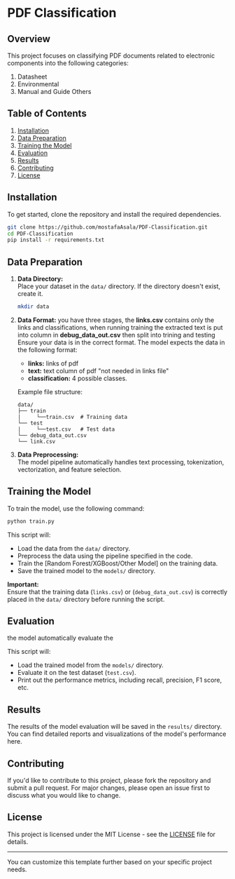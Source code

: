 # PDF Classification

## Overview
This project focuses on classifying PDF documents related to electronic components into the following categories:

1. Datasheet
2. Environmental
3. Manual and Guide
Others
## Table of Contents
1. [Installation](#installation)
2. [Data Preparation](#data-preparation)
3. [Training the Model](#training-the-model)
4. [Evaluation](#evaluation)
5. [Results](#results)
6. [Contributing](#contributing)
7. [License](#license)

## Installation
To get started, clone the repository and install the required dependencies.
```bash
git clone https://github.com/mostafaAsala/PDF-Classification.git
cd PDF-Classification
pip install -r requirements.txt
```

## Data Preparation
1. **Data Directory:**  
   Place your dataset in the `data/` directory. If the directory doesn't exist, create it.

   ```bash
   mkdir data
   ```
  
3. **Data Format:**
   you have three stages, the **links.csv** contains only the links and classifications, when running training the extracted text is put into column in **debug_data_out.csv** then split into trining and testing
   Ensure your data is in the correct format. The model expects the data in the following format:
   - **links:** links of pdf
   - **text:** text column of pdf "not needed in links file"
   - **classification:** 4 possible classes.

   
   Example file structure:
   ```
   data/
   ├── train
   |     └──train.csv  # Training data
   └── test
   |     └──test.csv   # Test data
   └── debug_data_out.csv
   └── link.csv
   ```

5. **Data Preprocessing:**  
   The model pipeline automatically handles text processing, tokenization, vectorization, and feature selection.

## Training the Model
To train the model, use the following command:

```bash
python train.py
```


This script will:
- Load the data from the `data/` directory.
- Preprocess the data using the pipeline specified in the code.
- Train the [Random Forest/XGBoost/Other Model] on the training data.
- Save the trained model to the `models/` directory.

**Important:**  
Ensure that the training data (`links.csv`) or (`debug_data_out.csv`) is correctly placed in the `data/` directory before running the script.

## Evaluation
the model automatically evaluate the 

This script will:
- Load the trained model from the `models/` directory.
- Evaluate it on the test dataset (`test.csv`).
- Print out the performance metrics, including recall, precision, F1 score, etc.

## Results
The results of the model evaluation will be saved in the `results/` directory. You can find detailed reports and visualizations of the model's performance here.

## Contributing
If you'd like to contribute to this project, please fork the repository and submit a pull request. For major changes, please open an issue first to discuss what you would like to change.

## License
This project is licensed under the MIT License - see the [LICENSE](LICENSE) file for details.

---

You can customize this template further based on your specific project needs.

